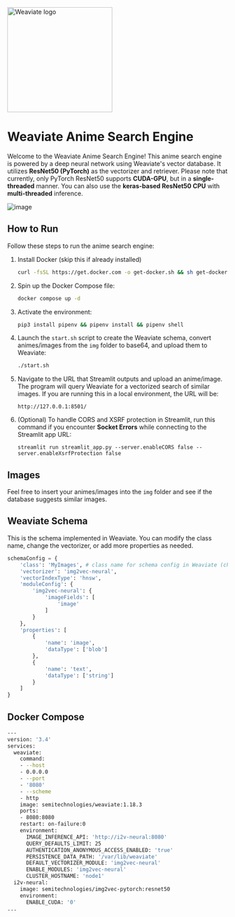 <div>
    <div align="centre">
        <img alt='Weaviate logo' src='https://weaviate.io/img/site/weaviate-logo-light.png' width='240' align='centre' />
    </div>
</div>

# Weaviate Anime Search Engine
Welcome to the Weaviate Anime Search Engine! This anime search engine is powered by a deep neural network using Weaviate's vector database. It utilizes **ResNet50 (PyTorch)** as the vectorizer and retriever. Please note that currently, only PyTorch ResNet50 supports **CUDA-GPU**, but in a **single-threaded** manner. You can also use the **keras-based ResNet50 CPU** with **multi-threaded** inference.

![image](https://github.com/Sravanthgithub/anime-search-weaviate/assets/77894804/35110b5b-9946-4f6f-a242-c58e10d47ca4)


## How to Run
Follow these steps to run the anime search engine:

1. Install Docker (skip this if already installed)
    ```sh
    curl -fsSL https://get.docker.com -o get-docker.sh && sh get-docker.sh
    ```

2. Spin up the Docker Compose file:
    ```sh
    docker compose up -d
    ```

3. Activate the environment:
    ```sh
    pip3 install pipenv && pipenv install && pipenv shell
    ```

4. Launch the `start.sh` script to create the Weaviate schema, convert animes/images from the `img` folder to base64, and upload them to Weaviate:
    ```sh
    ./start.sh
    ```

5. Navigate to the URL that Streamlit outputs and upload an anime/image. The program will query Weaviate for a vectorized search of similar images. If you are running this in a local environment, the URL will be:
    ```
    http://127.0.0.1:8501/
    ```

6. (Optional) To handle CORS and XSRF protection in Streamlit, run this command if you encounter **Socket Errors** while connecting to the Streamlit app URL:
    ```
    streamlit run streamlit_app.py --server.enableCORS false --server.enableXsrfProtection false
    ```

## Images
Feel free to insert your animes/images into the `img` folder and see if the database suggests similar images.

## Weaviate Schema
This is the schema implemented in Weaviate. You can modify the class name, change the vectorizer, or add more properties as needed.
```python
schemaConfig = {
    'class': 'MyImages', # class name for schema config in Weaviate (change it with a custom name for your images)
    'vectorizer': 'img2vec-neural',
    'vectorIndexType': 'hnsw',
    'moduleConfig': {
        'img2vec-neural': {
            'imageFields': [
                'image'
            ]
        }
    },
    'properties': [
        {
            'name': 'image',
            'dataType': ['blob']
        },
        {
            'name': 'text',
            'dataType': ['string']
        }
    ]
}
```

## Docker Compose
```sh
---
version: '3.4'
services:
  weaviate:
    command:
    - --host
    - 0.0.0.0
    - --port
    - '8080'
    - --scheme
    - http
    image: semitechnologies/weaviate:1.18.3
    ports:
    - 8080:8080
    restart: on-failure:0
    environment:
      IMAGE_INFERENCE_API: 'http://i2v-neural:8080'
      QUERY_DEFAULTS_LIMIT: 25
      AUTHENTICATION_ANONYMOUS_ACCESS_ENABLED: 'true'
      PERSISTENCE_DATA_PATH: '/var/lib/weaviate'
      DEFAULT_VECTORIZER_MODULE: 'img2vec-neural'
      ENABLE_MODULES: 'img2vec-neural'
      CLUSTER_HOSTNAME: 'node1'
  i2v-neural:
    image: semitechnologies/img2vec-pytorch:resnet50
    environment:
      ENABLE_CUDA: '0'
...
```



